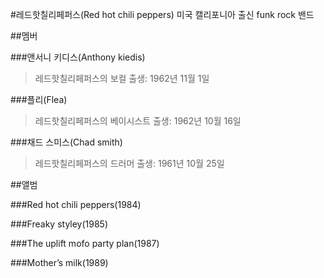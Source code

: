 #레드핫칠리페퍼스(Red hot chili peppers)
미국 캘리포니아 출신 funk rock 밴드

##멤버

###앤서니 키디스(Anthony kiedis)

>레드핫칠리페퍼스의 보컬
>출생: 1962년 11월 1일

###플리(Flea)

>레드핫칠리페퍼스의 베이시스트
>출생: 1962년 10월 16일

###채드 스미스(Chad smith)

>레드핫칠리페퍼스의 드러머
>출생: 1961년 10월 25일

##앨범

###Red hot chili peppers(1984)

###Freaky styley(1985)

###The uplift mofo party plan(1987)

###Mother’s milk(1989)
 